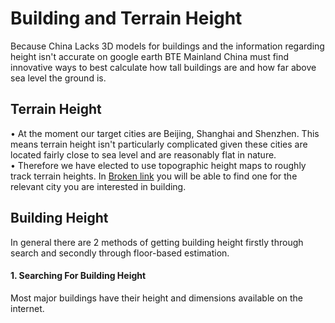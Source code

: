 # Building and Terrain Height

Because China Lacks 3D models for buildings and the information regarding height isn't accurate on google earth BTE Mainland China must find innovative ways to best calculate how tall buildings are and how far above sea level the ground is.

## Terrain Height

• At the moment our target cities are Beijing, Shanghai and Shenzhen. This means terrain height isn't particularly complicated given these cities are located fairly close to sea level and are reasonably flat in nature.\
• Therefore we have elected to use topographic height maps to roughly track terrain heights. In [Broken link](broken-reference "mention") you will be able to find one for the relevant city you are interested in building.

## Building Height

In general there are 2 methods of getting building height firstly through search and secondly through floor-based estimation.

#### 1. Searching For Building Height

Most major buildings have their height and dimensions available on the internet.
